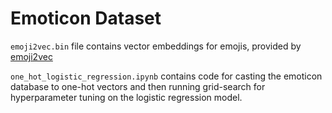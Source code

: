 # Emoticon Dataset

`emoji2vec.bin` file contains vector embeddings for emojis, provided by [emoji2vec](https://github.com/uclnlp/emoji2vec)

`one_hot_logistic_regression.ipynb` contains code for casting the emoticon database to one-hot vectors and then running grid-search for hyperparameter tuning on the logistic regression model.
